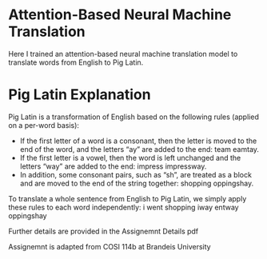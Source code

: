 # Attention-Based Neural Machine Translation

Here I trained an attention-based neural machine  translation model to translate words from English to Pig Latin.

# Pig Latin Explanation
Pig Latin is a transformation of English based on the following rules 
(applied on a per-word basis):
* If the first letter of a word is a consonant, then the letter is moved to the 
end of the word, and the letters “ay” are added to the end: team eamtay.
* If the first letter is a vowel, then the word is left unchanged and the 
letters “way” are added to the end: impress impressway.
* In addition, some consonant pairs, such as “sh”, are treated as a block 
and are moved to the end of the string together: shopping oppingshay.

To translate a whole sentence from English to Pig Latin, we simply apply 
these rules to each word independently:
i went shopping iway entway oppingshay


Further details are provided in the Assignemnt Details pdf


Assignemnt is adapted from COSI 114b at Brandeis University

